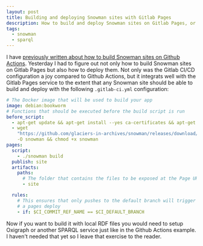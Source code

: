 ```yaml
---
layout: post
title: Building and deploying Snowman sites with Gitlab Pages
description: How to build and deploy Snowman sites on Gitlab Pages, or just copy the `.gitlab-ci.yml` configuration template.
tags:
  - snowman
  - sparql
---
```


I have [previously written about how to build Snowman sites on Github Actions][1]. Yesterday I had to figure out not only how to build Snowman sites on Gitlab Pages but also how to deploy them. Not only was the Gitlab CI/CD configuration a joy compared to Github Actions, but it integrats well with the Gitlab Pages service to the extent that any Snowman site should be able to build and deploy with the following `.gitlab-ci.yml` configuration:

```yaml
# The Docker image that will be used to build your app
image: debian:bookworm
# Functions that should be executed before the build script is run
before_script:
  - apt-get update && apt-get install --yes ca-certificates && apt-get install --yes wget
  - wget
    "https://github.com/glaciers-in-archives/snowman/releases/download/0.5.0/snowman-linux-amd64"
    -O snowman && chmod +x snowman
pages:
  script:
    - ./snowman build
  publish: site
  artifacts:
    paths:
      # The folder that contains the files to be exposed at the Page URL
      - site

  rules:
    # This ensures that only pushes to the default branch will trigger
    # a pages deploy
    - if: $CI_COMMIT_REF_NAME == $CI_DEFAULT_BRANCH
```

Now if you want to build it with local RDF files you would need to setup Oxigraph or another SPARQL service just like in the Github Actions example. I haven't needed that yet so I leave that exercise to the reader.

[1]: https://byabbe.se/2023/11/15/building-snowman-sites-on-github-actions
